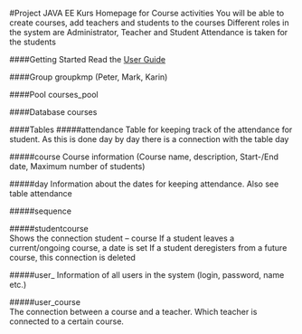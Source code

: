 #Project JAVA EE Kurs
Homepage for Course activities
You will be able to create courses, add teachers and students to the courses
Different roles in the system are Administrator, Teacher and Student
Attendance is taken for the students

####Getting Started
Read the [User Guide](/user-guide.md)

####Group
groupkmp (Peter, Mark, Karin)

####Pool
courses_pool

####Database
courses

####Tables
#####attendance
Table for keeping track of the attendance for student. As this is done day by day there is a connection with the table day

#####course
Course information (Course name, description, Start-/End date, Maximum number of students)

#####day
Information about the dates for keeping attendance. Also see table attendance

#####sequence

#####studentcourse		
Shows the connection student – course If a student leaves a current/ongoing course, a date is set If a student deregisters from a future course, this connection is deleted

#####user_
Information of all users in the system (login, password, name etc.) 

#####user_course		
The connection between a course and a teacher. Which teacher is connected to a certain course.
